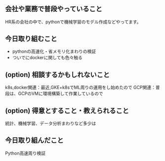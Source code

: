 # <analytics-hiro>

## 会社や業務で普段やっていること

HR系の会社の中で、pythonで機械学習のモデル作成などやってます。

## 今日取り組むこと

- pythonの高速化・省メモリ化まわりの検証
- ついでにdockerに関しても色々触る

## (option) 相談するかもしれないこと

k8s,docker関連：最近,GKE+k8sでML周りの運用をし始めたので
GCP関連：普段は、GCPのVMに環境構築して作業しているので

## (option) 得意とすること・教えられること

統計、機械学習、データ分析まわりなど多少は


## 今日取り組んだこと

Python高速周り検証
